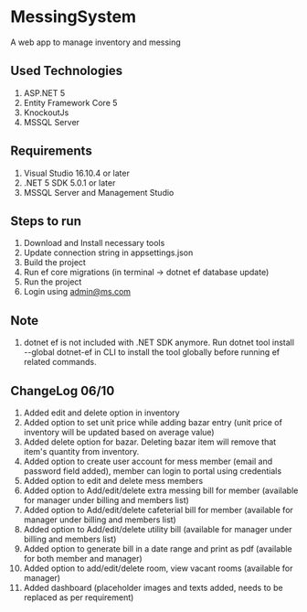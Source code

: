 # MessingSystem
 
A web app to manage inventory and messing

## Used Technologies
1. ASP.NET 5
2. Entity Framework Core 5
3. KnockoutJs
4. MSSQL Server


## Requirements
1. Visual Studio 16.10.4 or later
2. .NET 5 SDK 5.0.1 or later
3. MSSQL Server and Management Studio


## Steps to run
1. Download and Install necessary tools
2. Update connection string in appsettings.json
3. Build the project
4. Run ef core migrations (in terminal -> dotnet ef database update)
5. Run the project
6. Login using admin@ms.com


## Note
1. dotnet ef is not included with .NET SDK anymore. Run dotnet tool install --global dotnet-ef in CLI to install the tool globally before running ef related commands.


## ChangeLog 06/10
1. Added edit and delete option in inventory
2. Added option to set unit price while adding bazar entry (unit price of inventory will be updated based on average value)
3. Added delete option for bazar. Deleting bazar item will remove that item's quantity from inventory.
4. Added option to create user account for mess member (email and password field added), member can login to portal using credentials
5. Added option to edit and delete mess members
6. Added option to Add/edit/delete extra messing bill for member (available for manager under billing and members list)
7. Added option to Add/edit/delete cafeterial bill for member (available for manager under billing and members list)
8. Added option to Add/edit/delete utility bill (available for manager under billing and members list)
9. Added option to generate bill in a date range and print as pdf (available for both member and manager)
10. Added option to add/edit/delete room, view vacant rooms (available for manager)
11. Added dashboard (placeholder images and texts added, needs to be replaced as per requirement)
